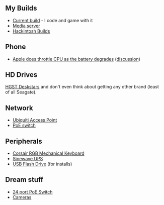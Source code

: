 ## My Builds

- [Current build](https://pcpartpicker.com/list/RKCbZ8) - I code and game with it
- [Media server](https://pcpartpicker.com/list/TxqsLD)
- [Hackintosh Builds](https://github.com/brettinternet/hackintosh/blob/master/docs/hardware.md)


## Phone
- [Apple does throttle CPU as the battery degrades](https://www.geekbench.com/blog/2017/12/iphone-performance-and-battery-age/) ([discussion](https://news.ycombinator.com/item?id=15965119))

## HD Drives
[HGST Deskstars](https://www.amazon.com/dp/B00HHAJRU0/) and don't even think about getting any other brand (least of all Seagate).


## Network
- [Ubiquiti Access Point](https://www.amazon.com/dp/B015PRO512/)
- [PoE switch](https://www.amazon.com/Ubiquiti-Networks-Managed-Gigabit-US-8-150W/dp/B01DKXT4CI/)


## Peripherals
- [Corsair RGB Mechanical Keyboard](https://www.amazon.com/dp/B01ER4B8C8/)
- [Sinewave UPS](https://www.amazon.com/dp/B00429N18S/)
- [USB Flash Drive](https://www.amazon.com/dp/B01BGTG41W/) (for installs)


## Dream stuff
- [24 port PoE Switch](https://www.amazon.com/Ubiquiti-UniFi-Switch-Managed-US-24-250W/dp/B00OJZUQ24/)
- [Cameras](https://www.amazon.com/Ubiquiti-UVC-G3-Unifi-Camera-G3perp/dp/B01EZYTYLC/)
